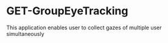 # GET-GroupEyeTracking
This application enables user to collect gazes of multiple user simultaneously
